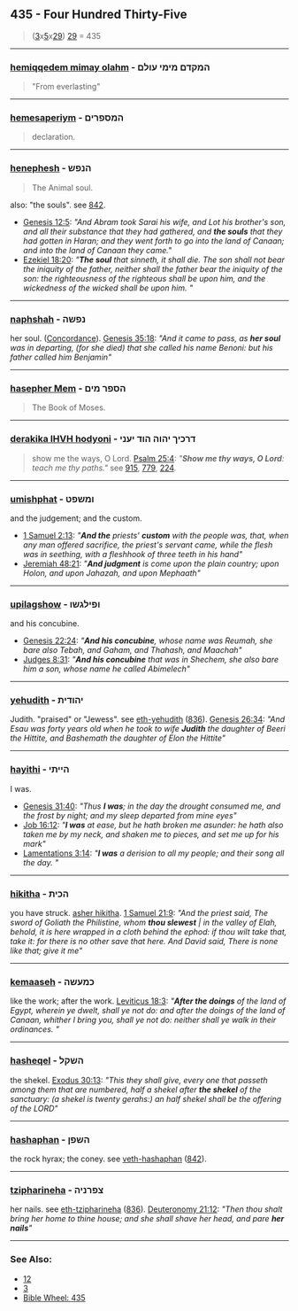 ## 435 - Four Hundred Thirty-Five
> ([3](3)x[5](5)x[29](29)) [29](29) = 435

---

### [hemiqqedem mimay olahm](/keys/HMQDM.MIMI.OVLM) - המקדם מימי עולם
> "From everlasting"

---

### [hemesaperiym](/keys/HMSPRIM) - המספרים
> declaration.

---

### [henephesh](/keys/HNPSh) - הנפש
> The Animal soul.

also: "the souls". see [842](842).

- [Genesis 12:5](https://biblehub.com/genesis/12-5.htm): *"And Abram took Sarai his wife, and Lot his brother's son, and all their substance that they had gathered, and **the souls** that they had gotten in Haran; and they went forth to go into the land of Canaan; and into the land of Canaan they came."*
- [Ezekiel 18:20](https://biblehub.com/ezekiel/18-20.htm): *"**The soul** that sinneth, it shall die. The son shall not bear the iniquity of the father, neither shall the father bear the iniquity of the son: the righteousness of the righteous shall be upon him, and the wickedness of the wicked shall be upon him.
"*

---

### [naphshah](/keys/NPShH) - נפשה
her soul. ([Concordance](https://biblehub.com/hebrew/nafshah_5315.htm)). [Genesis 35:18](https://biblehub.com/genesis/35-18.htm): *"And it came to pass, as **her soul** was in departing, (for she died) that she called his name Benoni: but his father called him Benjamin"*

---

### [hasepher Mem](/keys/HSPR.MIM) - הספר מים
> The Book of Moses.

---

### [derakika IHVH hodyoni](/keys/DRKIK.IHVH.HVDIONI) - דרכיך יהוה הוד יעני
> show me the ways, O Lord. [Psalm 25:4](http://biblehub.com/psalms/25-4.htm): *"**Show me thy ways, O Lord**: teach me thy paths."* see [915](915), [779](779), [224](224).

---

### [umishphat](/keys/VMShPT) - ומשפט
and the judgement; and the custom.

- [1 Samuel 2:13](https://biblehub.com/1_samuel/2-13.htm): *"**And the** priests' **custom** with the people was, that, when any man offered sacrifice, the priest's servant came, while the flesh was in seething, with a fleshhook of three teeth in his hand"*
- [Jeremiah 48:21](https://biblehub.com/jeremiah/48-21.htm): *"**And judgment** is come upon the plain country; upon Holon, and upon Jahazah, and upon Mephaath"*

---

### [upilagshow](/keys/VPILGShV) - ופילגשו
and his concubine.

- [Genesis 22:24](https://biblehub.com/genesis/22-24.htm): *"**And his concubine**, whose name was Reumah, she bare also Tebah, and Gaham, and Thahash, and Maachah"*
- [Judges 8:31](https://biblehub.com/judges/8-31.htm): *"**And his concubine** that was in Shechem, she also bare him a son, whose name he called Abimelech"*

---

### [yehudith](/keys/IHVDITh) - יהודית
Judith. "praised" or "Jewess". see [eth-yehudith](/keys/ATh-IHVDITh) ([836](836)). [Genesis 26:34](https://biblehub.com/genesis/26-34.htm): *"And Esau was forty years old when he took to wife **Judith** the daughter of Beeri the Hittite, and Bashemath the daughter of Elon the Hittite"*

---

### [hayithi](/keys/HIIThI) - הייתי
I was.

- [Genesis 31:40](https://biblehub.com/genesis/31-40.htm): *"Thus **I was**; in the day the drought consumed me, and the frost by night; and my sleep departed from mine eyes"*
- [Job 16:12](https://biblehub.com/job/16-12.htm): *"**I was** at ease, but he hath broken me asunder: he hath also taken me by my neck, and shaken me to pieces, and set me up for his mark"*
- [Lamentations 3:14](https://biblehub.com/lamentations/3-14.htm): *"**I was** a derision to all my people; and their song all the day.
"*

---

### [hikitha](/keys/HKITh) - הכית
you have struck. [asher hikitha](/keys/AShR-HKITh). [1 Samuel 21:9](https://biblehub.com/1_samuel/21-9.htm): *"And the priest said, The sword of Goliath the Philistine, whom **thou slewest** | in the valley of Elah, behold, it is here wrapped in a cloth behind the ephod: if thou wilt take that, take it: for there is no other save that here. And David said, There is none like that; give it me"*

---

### [kemaaseh](/keys/KMOShH) - כמעשה
like the work; after the work. [Leviticus 18:3](https://biblehub.com/leviticus/18-3.htm): *"**After the doings** of the land of Egypt, wherein ye dwelt, shall ye not do: and after the doings of the land of Canaan, whither I bring you, shall ye not do: neither shall ye walk in their ordinances.
"*

---

### [hasheqel](/keys/HShQL) - השקל
the shekel. [Exodus 30:13](https://biblehub.com/exodus/30-13.htm): *"This they shall give, every one that passeth among them that are numbered, half a shekel after **the shekel** of the sanctuary: (a shekel is twenty gerahs:) an half shekel shall be the offering of the LORD"*

---

### [hashaphan](/keys/HShPN) - השפן
the rock hyrax; the coney. see [veth-hashaphan](/keys/VATh-HShPN) ([842](842)).

---

### [tzipharineha](/keys/TzPRNIH) - צפרניה
her nails. see [eth-tzipharineha](/keys/ATh-TzPRNIH) ([836](836)). [Deuteronomy 21:12](https://biblehub.com/deuteronomy/21-12.htm): *"Then thou shalt bring her home to thine house; and she shall shave her head, and pare **her nails**"*

---

### See Also:

- [12](12)
- [3](3)
- [Bible Wheel: 435](https://www.biblewheel.com//GR/GR_Database.php?SearchBy_Gematria=435)


